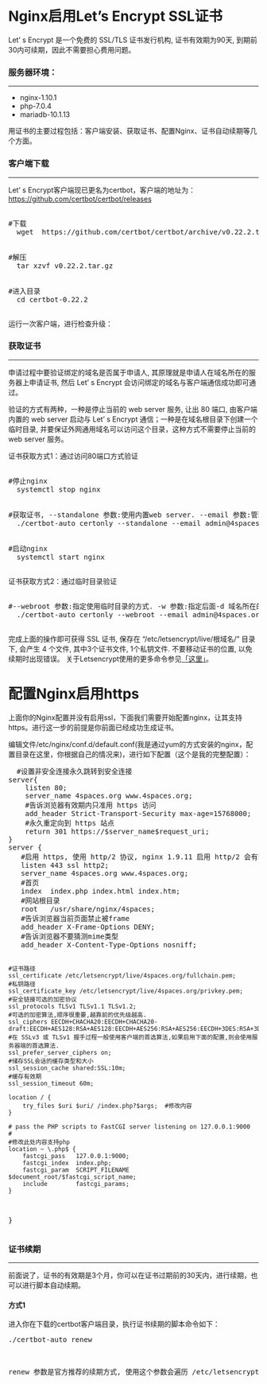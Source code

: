<h1>Nginx启用Let’s Encrypt SSL证书</h1>

<p>Let’ s Encrypt 是一个免费的 SSL/TLS 证书发行机构, 证书有效期为90天, 到期前30内可续期，因此不需要担心费用问题。</p>
<h3>服务器环境：</h3>
<hr>
  <ul>
    <li>nginx-1.10.1</li>
    <li>php-7.0.4</li>
    <li>mariadb-10.1.13</li>
  </ul>
<p>用证书的主要过程包括：客户端安装、获取证书、配置Nginx、证书自动续期等几个方面。</p>
<h3>客户端下载</h3>
<hr>
<p>Let’ s Encrypt客户端现已更名为certbot，客户端的地址为：<a href=https://github.com/certbot/certbot/releases>https://github.com/certbot/certbot/releases </a></p>
<pre>
  <div>#下载
  wget  https://github.com/certbot/certbot/archive/v0.22.2.tar.gz</div>
  <div>#解压
  tar xzvf v0.22.2.tar.gz</div>
  <div>#进入目录
  cd certbot-0.22.2</div>
</pre>
运行一次客户端，进行检查升级：
<h3>获取证书</h3>
<hr>
<p>申请过程中要验证绑定的域名是否属于申请人, 其原理就是申请人在域名所在的服务器上申请证书, 然后 Let’ s Encrypt 会访问绑定的域名与客户端通信成功即可通过。</p>
<p>验证的方式有两种，一种是停止当前的 web server 服务, 让出 80 端口, 由客户端内置的 web server 启动与 Let’ s Encrypt 通信；一种是在域名根目录下创建一个临时目录,
  并要保证外网通用域名可以访问这个目录，这种方式不需要停止当前的 web server 服务。</p>
<p>证书获取方式1：通过访问80端口方式验证</p>
<pre>
  <div>#停止nginx
  systemctl stop nginx</div>
  <div>#获取证书, --standalone 参数:使用内置web server. --email 参数:管理员邮箱,证书到期前会发邮件到此邮箱提醒. -d 参数:要绑定的域名,同一域的不同子域都要输入.
  ./certbot-auto certonly --standalone --email admin@4spaces.org -d 4spaces.org -d www.4spaces.org</div>
  <div>#启动nginx
  systemctl start nginx</div>
</pre>
<p>证书获取方式2：通过临时目录验证</p>
<pre>
  <div>#--webroot 参数:指定使用临时目录的方式. -w 参数:指定后面-d 域名所在的根目录, 如果一次申请多个域的, 可以附加更多 -w...-d... 这段.
  ./certbot-auto certonly --webroot --email admin@4spaces.org -w /usr/share/nginx/html -d 4spaces.org -d www.4spaces.org</div>
</pre>
完成上面的操作即可获得 SSL 证书, 保存在 “/etc/letsencrypt/live/根域名/” 目录下, 会产生 4 个文件, 其中3个证书文件, 1个私钥文件. 不要移动证书的位置, 以免续期时出现错误。
关于Letsencrypt使用的更多命令参见<a href="https://www.4spaces.org/certbot-command-line-tool-usage-document/">「这里」</a>。

<h1>配置Nginx启用https</h1>

<p>上面你的Nginx配置并没有启用ssl，下面我们需要开始配置nginx，让其支持https。进行这一步的前提是你前面已经成功生成证书。</p>
<p>编辑文件/etc/nginx/conf.d/default.conf(我是通过yum的方式安装的nginx，配置目录在这里，你根据自己的情况来)，进行如下配置（这个是我的完整配置）：</p>
<pre>
  #设置非安全连接永久跳转到安全连接
server{
    listen 80;
    server_name 4spaces.org www.4spaces.org;
    #告诉浏览器有效期内只准用 https 访问
    add_header Strict-Transport-Security max-age=15768000;
    #永久重定向到 https 站点
    return 301 https://$server_name$request_uri;
}
server {
   #启用 https, 使用 http/2 协议, nginx 1.9.11 启用 http/2 会有bug, 已在 1.9.12 版本中修复.
   listen 443 ssl http2;
   server_name 4spaces.org www.4spaces.org;
   #首页
   index  index.php index.html index.htm;
   #网站根目录
   root   /usr/share/nginx/4spaces;
   #告诉浏览器当前页面禁止被frame
   add_header X-Frame-Options DENY;
   #告诉浏览器不要猜测mime类型
   add_header X-Content-Type-Options nosniff;

    #证书路径
    ssl_certificate /etc/letsencrypt/live/4spaces.org/fullchain.pem;
    #私钥路径
    ssl_certificate_key /etc/letsencrypt/live/4spaces.org/privkey.pem;
    #安全链接可选的加密协议
    ssl_protocols TLSv1 TLSv1.1 TLSv1.2;
    #可选的加密算法,顺序很重要,越靠前的优先级越高.
    ssl_ciphers EECDH+CHACHA20:EECDH+CHACHA20-draft:EECDH+AES128:RSA+AES128:EECDH+AES256:RSA+AES256:EECDH+3DES:RSA+3DES:!MD5;
    #在 SSLv3 或 TLSv1 握手过程一般使用客户端的首选算法,如果启用下面的配置,则会使用服务器端的首选算法.
    ssl_prefer_server_ciphers on;
    #储存SSL会话的缓存类型和大小
    ssl_session_cache shared:SSL:10m;
    #缓存有效期
    ssl_session_timeout 60m;

    location / {
        try_files $uri $uri/ /index.php?$args;  #修改内容
    }

    # pass the PHP scripts to FastCGI server listening on 127.0.0.1:9000
    #
    #修改此处内容支持php
    location ~ \.php$ {
        fastcgi_pass   127.0.0.1:9000;
        fastcgi_index  index.php;
        fastcgi_param  SCRIPT_FILENAME  $document_root/$fastcgi_script_name;
        include        fastcgi_params;
    }

}
</pre>
<h3>证书续期</h3>
<hr>
<p>前面说了，证书的有效期是3个月，你可以在证书过期前的30天内，进行续期，也可以进行脚本自动续期。</p>
<h4>方式1</h4>
进入你在下载的certbot客户端目录，执行证书续期的脚本命令如下：
<pre>
./certbot-auto renew
<br>
<p>renew 参数是官方推荐的续期方式, 使用这个参数会遍历 /etc/letsencrypt/live 下所有的证书, 如果证书在可续期的时间范围内(过期前30天内), 就会申请新的证书并替换原有证书, 否则跳过。</p>
</pre>
